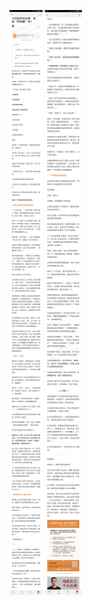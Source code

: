 ![](../../images/2017年03月/GX0330公司组织的比赛，真的“特别蠢”吗？.jpg)
![](../../images/2017年03月/GX0330公司组织的比赛，真的“特别蠢”吗？2.jpg)

